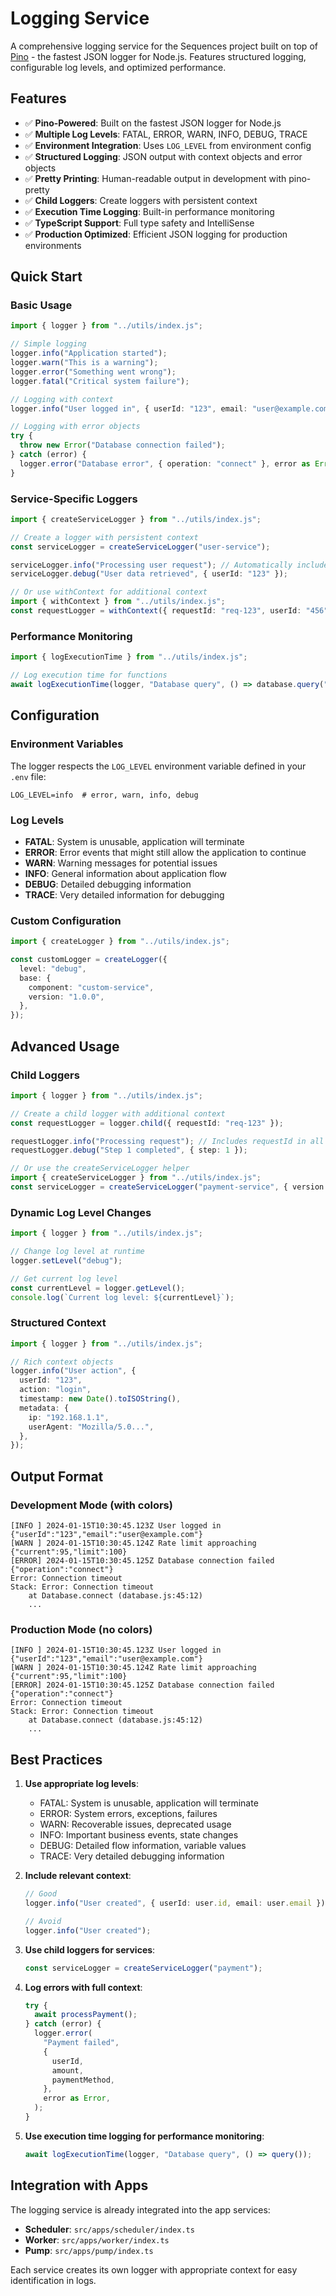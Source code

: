 # Logging Service

A comprehensive logging service for the Sequences project built on top of [Pino](https://getpino.io/) - the fastest JSON logger for Node.js. Features structured logging, configurable log levels, and optimized performance.

## Features

- ✅ **Pino-Powered**: Built on the fastest JSON logger for Node.js
- ✅ **Multiple Log Levels**: FATAL, ERROR, WARN, INFO, DEBUG, TRACE
- ✅ **Environment Integration**: Uses `LOG_LEVEL` from environment config
- ✅ **Structured Logging**: JSON output with context objects and error objects
- ✅ **Pretty Printing**: Human-readable output in development with pino-pretty
- ✅ **Child Loggers**: Create loggers with persistent context
- ✅ **Execution Time Logging**: Built-in performance monitoring
- ✅ **TypeScript Support**: Full type safety and IntelliSense
- ✅ **Production Optimized**: Efficient JSON logging for production environments

## Quick Start

### Basic Usage

```typescript
import { logger } from "../utils/index.js";

// Simple logging
logger.info("Application started");
logger.warn("This is a warning");
logger.error("Something went wrong");
logger.fatal("Critical system failure");

// Logging with context
logger.info("User logged in", { userId: "123", email: "user@example.com" });

// Logging with error objects
try {
  throw new Error("Database connection failed");
} catch (error) {
  logger.error("Database error", { operation: "connect" }, error as Error);
}
```

### Service-Specific Loggers

```typescript
import { createServiceLogger } from "../utils/index.js";

// Create a logger with persistent context
const serviceLogger = createServiceLogger("user-service");

serviceLogger.info("Processing user request"); // Automatically includes service context
serviceLogger.debug("User data retrieved", { userId: "123" });

// Or use withContext for additional context
import { withContext } from "../utils/index.js";
const requestLogger = withContext({ requestId: "req-123", userId: "456" });
```

### Performance Monitoring

```typescript
import { logExecutionTime } from "../utils/index.js";

// Log execution time for functions
await logExecutionTime(logger, "Database query", () => database.query("SELECT * FROM users"), { table: "users" });
```

## Configuration

### Environment Variables

The logger respects the `LOG_LEVEL` environment variable defined in your `.env` file:

```env
LOG_LEVEL=info  # error, warn, info, debug
```

### Log Levels

- **FATAL**: System is unusable, application will terminate
- **ERROR**: Error events that might still allow the application to continue
- **WARN**: Warning messages for potential issues
- **INFO**: General information about application flow
- **DEBUG**: Detailed debugging information
- **TRACE**: Very detailed information for debugging

### Custom Configuration

```typescript
import { createLogger } from "../utils/index.js";

const customLogger = createLogger({
  level: "debug",
  base: {
    component: "custom-service",
    version: "1.0.0",
  },
});
```

## Advanced Usage

### Child Loggers

```typescript
import { logger } from "../utils/index.js";

// Create a child logger with additional context
const requestLogger = logger.child({ requestId: "req-123" });

requestLogger.info("Processing request"); // Includes requestId in all logs
requestLogger.debug("Step 1 completed", { step: 1 });

// Or use the createServiceLogger helper
import { createServiceLogger } from "../utils/index.js";
const serviceLogger = createServiceLogger("payment-service", { version: "2.0" });
```

### Dynamic Log Level Changes

```typescript
import { logger } from "../utils/index.js";

// Change log level at runtime
logger.setLevel("debug");

// Get current log level
const currentLevel = logger.getLevel();
console.log(`Current log level: ${currentLevel}`);
```

### Structured Context

```typescript
import { logger } from "../utils/index.js";

// Rich context objects
logger.info("User action", {
  userId: "123",
  action: "login",
  timestamp: new Date().toISOString(),
  metadata: {
    ip: "192.168.1.1",
    userAgent: "Mozilla/5.0...",
  },
});
```

## Output Format

### Development Mode (with colors)

```
[INFO ] 2024-01-15T10:30:45.123Z User logged in {"userId":"123","email":"user@example.com"}
[WARN ] 2024-01-15T10:30:45.124Z Rate limit approaching {"current":95,"limit":100}
[ERROR] 2024-01-15T10:30:45.125Z Database connection failed {"operation":"connect"}
Error: Connection timeout
Stack: Error: Connection timeout
    at Database.connect (database.js:45:12)
    ...
```

### Production Mode (no colors)

```
[INFO ] 2024-01-15T10:30:45.123Z User logged in {"userId":"123","email":"user@example.com"}
[WARN ] 2024-01-15T10:30:45.124Z Rate limit approaching {"current":95,"limit":100}
[ERROR] 2024-01-15T10:30:45.125Z Database connection failed {"operation":"connect"}
Error: Connection timeout
Stack: Error: Connection timeout
    at Database.connect (database.js:45:12)
    ...
```

## Best Practices

1. **Use appropriate log levels**:
   - FATAL: System is unusable, application will terminate
   - ERROR: System errors, exceptions, failures
   - WARN: Recoverable issues, deprecated usage
   - INFO: Important business events, state changes
   - DEBUG: Detailed flow information, variable values
   - TRACE: Very detailed debugging information

2. **Include relevant context**:

   ```typescript
   // Good
   logger.info("User created", { userId: user.id, email: user.email });

   // Avoid
   logger.info("User created");
   ```

3. **Use child loggers for services**:

   ```typescript
   const serviceLogger = createServiceLogger("payment");
   ```

4. **Log errors with full context**:

   ```typescript
   try {
     await processPayment();
   } catch (error) {
     logger.error(
       "Payment failed",
       {
         userId,
         amount,
         paymentMethod,
       },
       error as Error,
     );
   }
   ```

5. **Use execution time logging for performance monitoring**:
   ```typescript
   await logExecutionTime(logger, "Database query", () => query());
   ```

## Integration with Apps

The logging service is already integrated into the app services:

- **Scheduler**: `src/apps/scheduler/index.ts`
- **Worker**: `src/apps/worker/index.ts`
- **Pump**: `src/apps/pump/index.ts`

Each service creates its own logger with appropriate context for easy identification in logs.

